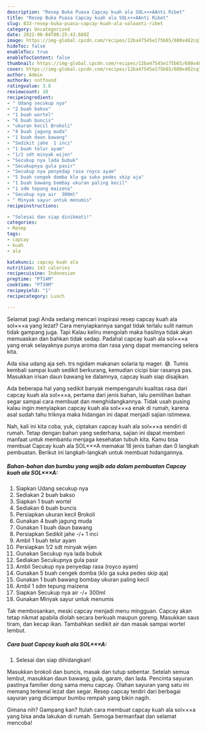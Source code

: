 ```yaml
---
description: "Resep Buka Puasa Capcay kuah ala SOL×××AAnti Ribet"
title: "Resep Buka Puasa Capcay kuah ala SOL×××AAnti Ribet"
slug: 833-resep-buka-puasa-capcay-kuah-ala-solaanti-ribet
category: Uncategorized
date: 2022-06-04T00:25:43.689Z
image: https://img-global.cpcdn.com/recipes/12ba47545e175b65/680x482cq70/capcay-kuah-ala-solxxxa-foto-resep-utama.jpg
hideToc: false
enableToc: true
enableTocContent: false
thumbnail: https://img-global.cpcdn.com/recipes/12ba47545e175b65/680x482cq70/capcay-kuah-ala-solxxxa-foto-resep-utama.jpg
cover: https://img-global.cpcdn.com/recipes/12ba47545e175b65/680x482cq70/capcay-kuah-ala-solxxxa-foto-resep-utama.jpg
author: Admin
authorAv: notfound
ratingvalue: 3.8
reviewcount: 18
recipeingredient:
- " Udang secukup nya"
- "2 buah bakso"
- "1 buah wortel"
- "6 buah buncis"
- "ukuran kecil Brokoli"
- "4 buah jagung muda"
- "1 buah daun bawang"
- "Sedikit jahe  1 inci"
- "1 buah telur ayam"
- "1/2 sdt minyak wijen"
- "Secukup nya lada bubuk"
- "Secukupnya gula pasir"
- "Secukup nya penyedap rasa royco ayam"
- "5 buah cengek domba klo ga suka pedes skip aja"
- "1 buah bawang bombay ukuran paling kecil"
- "1 sdm tepung maizena"
- "Secukup nya air  300ml"
- " Minyak sayur untuk menumis"
recipeinstructions:

- "Selesai dan siap dinikmati!"
categories:
- Resep
tags:
- capcay
- kuah
- ala

katakunci: capcay kuah ala 
nutrition: 143 calories
recipecuisine: Indonesian
preptime: "PT14M"
cooktime: "PT39M"
recipeyield: "1"
recipecategory: Lunch

---
```



Selamat pagi Anda sedang mencari inspirasi resep capcay kuah ala sol×××a yang lezat? Cara menyiapkannya sangat tidak terlalu sulit namun tidak gampang juga. Tapi Kalau keliru mengolah maka hasilnya tidak akan memuaskan dan bahkan tidak sedap. Padahal capcay kuah ala sol×××a yang enak selayaknya punya aroma dan rasa yang dapat memancing selera kita.


Ada sisa udang aja seh. trs ngidam makanan solaria tp mager. 😅. Tumis kembali sampai kuah sedikit berkurang, kemudian cicipi biar rasanya pas. Masukkan irisan daun bawang ke dalamnya, capcay kuah siap disajikan.

Ada beberapa hal yang sedikit banyak mempengaruhi kualitas rasa dari capcay kuah ala sol×××a, pertama dari jenis bahan, lalu pemilihan bahan segar sampai cara membuat dan menghidangkannya. Tidak usah pusing kalau ingin menyiapkan capcay kuah ala sol×××a enak di rumah, karena asal sudah tahu triknya maka hidangan ini dapat menjadi sajian istimewa.


Nah, kali ini kita coba, yuk, ciptakan capcay kuah ala sol×××a sendiri di rumah. Tetap dengan bahan yang sederhana, sajian ini dapat memberi manfaat untuk membantu menjaga kesehatan tubuh kita. Kamu bisa membuat Capcay kuah ala SOL×××A memakai 18 jenis bahan dan 0 langkah pembuatan. Berikut ini langkah-langkah untuk membuat hidangannya.

<!--inarticleads1-->

##### Bahan-bahan dan bumbu yang wajib ada dalam pembuatan Capcay kuah ala SOL×××A:

1. Siapkan  Udang secukup nya
1. Sediakan 2 buah bakso
1. Siapkan 1 buah wortel
1. Sediakan 6 buah buncis
1. Persiapkan ukuran kecil Brokoli
1. Gunakan 4 buah jagung muda
1. Gunakan 1 buah daun bawang
1. Persiapkan Sedikit jahe -/+ 1 inci
1. Ambil 1 buah telur ayam
1. Persiapkan 1/2 sdt minyak wijen
1. Gunakan Secukup nya lada bubuk
1. Sediakan Secukupnya gula pasir
1. Ambil Secukup nya penyedap rasa (royco ayam)
1. Gunakan 5 buah cengek domba (klo ga suka pedes skip aja)
1. Gunakan 1 buah bawang bombay ukuran paling kecil
1. Ambil 1 sdm tepung maizena
1. Siapkan Secukup nya air -/+ 300ml
1. Gunakan  Minyak sayur untuk menumis


Tak membosankan, meski capcay menjadi menu mingguan. Capcay akan tetap nikmat apabila diolah secara berkuah maupun goreng. Masukkan saus tiram, dan kecap ikan. Tambahkan sedikit air dan masak sampai wortel lembut. 

<!--inarticleads2-->

##### Cara buat Capcay kuah ala SOL×××A:


1. Selesai dan siap dihidangkan!

Masukkan brokoli dan buncis, masak dan tutup sebentar. Setelah semua lembut, masukkan daun bawang, gula, garam, dan lada. Pencinta sayuran pastinya familier dong sama menu capcay. Olahan sayuran yang satu ini memang terkenal lezat dan segar. Resep capcay terdiri dari berbagai sayuran yang dicampur bumbu rempah yang bikin nagih. 

Gimana nih? Gampang kan? Itulah cara membuat capcay kuah ala sol×××a yang bisa anda lakukan di rumah. Semoga bermanfaat dan selamat mencoba!
